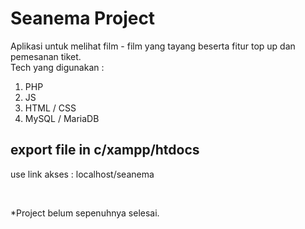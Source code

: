﻿# Seanema Project
Aplikasi untuk melihat film - film yang tayang beserta fitur top up dan pemesanan tiket.<br>
Tech yang digunakan :
1. PHP
2. JS
3. HTML / CSS
4. MySQL / MariaDB
<h2>export file in c/xampp/htdocs</h2>
<p>use link akses : localhost/seanema<p><br>

<p>*Project belum sepenuhnya selesai.</p>



